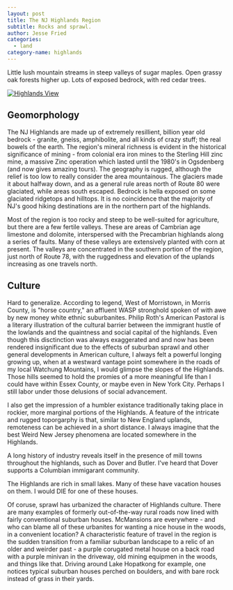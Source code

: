 ```yaml
---
layout: post
title: The NJ Highlands Region
subtitle: Rocks and sprawl.
author: Jesse Fried
categories:
  - land
category-name: highlands
---
```


Little lush mountain streams in steep valleys of sugar maples. Open grassy oak forests higher up. Lots of exposed bedrock, with red cedar trees.

<a href="{{ site.url }}/images/highlands-view.jpg"><img src="{{ site.url }}/images/highlands-view-700.jpg" alt="Highlands View" /></a>

## Geomorphology

The NJ Highlands are made up of extremely resillient, billion year old bedrock - granite, gneiss, amphibolite, and all kinds of crazy stuff; the real bowels of the earth. The region's mineral richness is evident in the historical significance of mining - from colonial era iron mines to the Sterling Hill zinc mine, a massive Zinc operation which lasted until the 1980's in Ogsdenberg (and now gives amazing tours). The geography is rugged, although the relief is too low to really consider the area mountainous. The glaciers made it about halfway down, and as a general rule areas north of Route 80 were glaciated, while areas south escaped. Bedrock is hella exposed on some glaciated ridgetops and hilltops. It is no coincidence that the majority of NJ's good hiking destinations are in the northern part of the highlands.

Most of the region is too rocky and steep to be well-suited for agriculture, but there are a few fertile valleys. These are areas of Cambrian age limestone and dolomite, interspersed with the Precambrian highlands along a series of faults. Many of these valleys are extensively planted with corn at present. The valleys are concentrated in the southern portion of the region, just north of Route 78, with the ruggedness and elevation of the uplands increasing as one travels north.

## Culture

Hard to generalize. According to legend, West of Morristown, in Morris County, is "horse country," an affluent WASP stronghold spoken of with awe by new money white ethnic suburbanites. Philip Roth's American Pastoral is a literary illustration of the cultural barrier between the immigrant hustle of the lowlands and the quaintness and social capital of the highlands. Even though this disctinction was always exaggerated and and now has been rendered insignificant due to the effects of suburban sprawl and other general developments in American culture, I always felt a powerful longing growing up, when at a westward vantage point somewhere in the roads of my local Watchung Mountains, I would glimpse the slopes of the Highlands. Those hills seemed to hold the promies of a more meaningful life than I could have within Essex County, or maybe even in New York City. Perhaps I still labor under those delusions of social advancement.

I also get the impression of a humbler existance traditionally taking place in rockier, more marginal portions of the Highlands. A feature of the intricate and rugged toporgarphy is that, similar to New England uplands, remoteness can be achieved in a short distance. I always imagine that the best Weird New Jersey phenomena are located somewhere in the Highlands.

A long history of industry reveals itself in the presence of mill towns throughout the highlands, such as Dover and Butler. I've heard that Dover supports a Columbian immigarant community.

The Highlands are rich in small lakes. Many of these have vacation houses on them. I would DIE for one of these houses.

Of coruse, sprawl has urbanized the character of Highlands culture. There are many examples of formerly out-of-the-way rural roads now lined with fairly conventional suburban houses. McMansions are everywhere - and who can blame all of these urbanites for wanting a nice house in the woods, in a convenient location? A characteristic feature of travel in the region is the sudden transition from a familiar suburban landscape to a relic of an older and weirder past - a purple corugated metal house on a back road with a purple minivan in the driveway, old mining equipmen in the woods, and things like that. Driving around Lake Hopatkong for example, one notices typical suburban houses perched on boulders, and with bare rock instead of grass in their yards.
